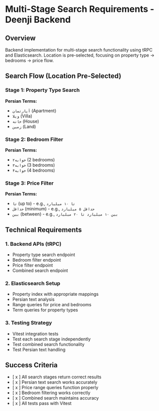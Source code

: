 # Multi-Stage Search Requirements - Deenji Backend

## Overview

Backend implementation for multi-stage search functionality using tRPC and Elasticsearch. Location is pre-selected, focusing on property type → bedrooms → price flow.

## Search Flow (Location Pre-Selected)

### Stage 1: Property Type Search

**Persian Terms:**

- `آپارتمان` (Apartment)
- `ویلا` (Villa)
- `خانه` (House)
- `زمین` (Land)

### Stage 2: Bedroom Filter

**Persian Terms:**

- `۲خوابه` (2 bedrooms)
- `۳خوابه` (3 bedrooms)
- `۴خوابه` (4 bedrooms)

### Stage 3: Price Filter

**Persian Terms:**

- `تا` (up to) - e.g., `تا ۱۰ میلیارد`
- `حداقل` (minimum) - e.g., `حداقل ۵ میلیارد`
- `بین` (between) - e.g., `بین ۱۰ میلیارد تا ۲۰ میلیارد`

## Technical Requirements

### 1. Backend APIs (tRPC)

- Property type search endpoint
- Bedroom filter endpoint
- Price filter endpoint
- Combined search endpoint

### 2. Elasticsearch Setup

- Property index with appropriate mappings
- Persian text analysis
- Range queries for price and bedrooms
- Term queries for property types

### 3. Testing Strategy

- Vitest integration tests
- Test each search stage independently
- Test combined search functionality
- Test Persian text handling

## Success Criteria

- [ x ] All search stages return correct results
- [ x ] Persian text search works accurately
- [ x ] Price range queries function properly
- [ x ] Bedroom filtering works correctly
- [ x ] Combined search maintains accuracy
- [ x ] All tests pass with Vitest
